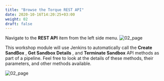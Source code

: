 ```yaml
---
title: "Browse the Torque REST API"
date: 2020-10-16T14:20:25+03:00
weight: 02
draft: false
---
```

Navigate to the __REST API__ item from the left side menu.
![02_page](/images/module3/02_page.png)

This workshop module will use Jenkins to automatically call the __Create SandBox__ , __Get Sandbox Details__ , and __Terminate Sandbox__ API methods as part of a pipeline. Feel free to look at the details of these methods, their parameters, and other methods available.

![02_page](/images/module3/03_page.png)


